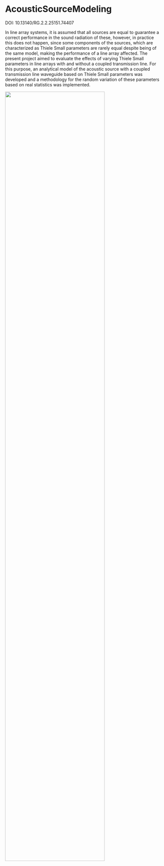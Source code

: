 # AcousticSourceModeling

DOI: 10.13140/RG.2.2.25151.74407

In line array systems, it is assumed that all sources are equal to guarantee a correct performance in the sound radiation of these, however, in practice this does not happen, since some components of the sources, which are characterized as Thiele Small parameters are rarely equal despite being of the same model, making the performance of a line array affected. The present project aimed to evaluate the effects of varying Thiele Small parameters in line arrays with and without a coupled transmission line. For this purpose, an analytical model of the acoustic source with a coupled transmission line waveguide based on Thiele Small parameters was developed and a methodology for the random variation of these parameters based on real statistics was implemented. 

<img src="https://raw.githubusercontent.com/SebastianCarvalhoSalazar/AcousticSourceModeling/master/Assets/AcousticField.gif" width="80%"></img>
